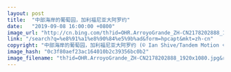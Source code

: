 ```yaml
---
layout: post
title:  "中部海岸的葡萄园，加利福尼亚大阿罗约"
date:   "2019-09-08 16:00:00 +0800"
image_url: "http://cn.bing.com/th?id=OHR.ArroyoGrande_ZH-CN2178202888_1920x1080.jpg&rf=LaDigue_1920x1080.jpg&pid=hp"
link: "/search?q=%e8%91%a1%e8%90%84%e5%9b%ad&form=hpcapt&mkt=zh-cn"
copyright: "中部海岸的葡萄园，加利福尼亚大阿罗约 (© Ian Shive/Tandem Motion + Stills)"
image_hash: "0c3f80aef23ac164010b2c39356bc0b2"
image_filename: "th?id=OHR.ArroyoGrande_ZH-CN2178202888_1920x1080.jpg&rf=LaDigue_1920x1080.jpg&pid=hp"
---
```

